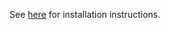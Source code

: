 See [here](https://github.com/gruppe-adler/arsa/blob/main/README.md) for installation instructions.

